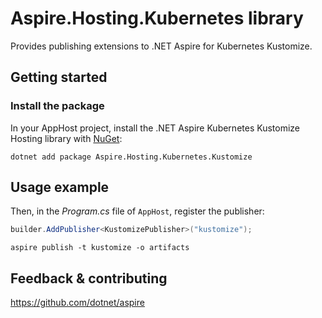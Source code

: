 # Aspire.Hosting.Kubernetes library

Provides publishing extensions to .NET Aspire for Kubernetes Kustomize.

## Getting started

### Install the package

In your AppHost project, install the .NET Aspire Kubernetes Kustomize Hosting library with [NuGet](https://www.nuget.org):

```dotnetcli
dotnet add package Aspire.Hosting.Kubernetes.Kustomize
```

## Usage example

Then, in the _Program.cs_ file of `AppHost`, register the publisher:

```csharp
builder.AddPublisher<KustomizePublisher>("kustomize");
```

```shell
aspire publish -t kustomize -o artifacts
```

## Feedback & contributing

https://github.com/dotnet/aspire
